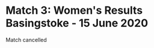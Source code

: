 
Match 3: Women's Results
Basingstoke \- 15 June 2020
====================================================


Match cancelled



